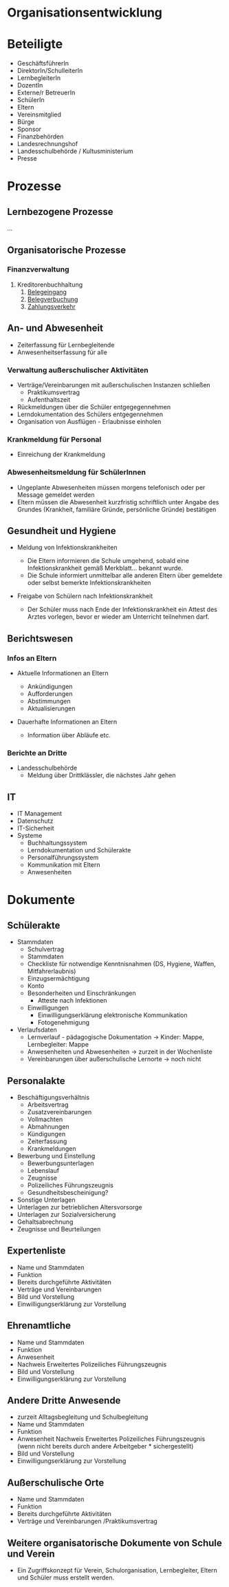 # Organisationsentwicklung

# Beteiligte
* GeschäftsführerIn
* DirektorIn/SchulleiterIn
* LernbegleiterIn
* DozentIn
* Externe/r BetreuerIn
* SchülerIn
* Eltern
* Vereinsmitglied
* Bürge
* Sponsor
* Finanzbehörden
* Landesrechnungshof
* Landesschulbehörde / Kultusministerium
* Presse

# Prozesse

## Lernbezogene Prozesse

... 

## Organisatorische Prozesse

### Finanzverwaltung

1. Kreditorenbuchhaltung
    1. [Belegeingang](./Prozessmodelle/Kreditorenbuchhaltung/Kreditoren-01-Belegeingang)
    2. [Belegverbuchung](./Prozessmodelle/Kreditorenbuchhaltung/Kreditoren-02-Belegverbuchung)
    3. [Zahlungsverkehr](./Prozessmodelle/Kreditorenbuchhaltung/Kreditoren-03-Zahlungsverkehr)
    

## An- und Abwesenheit

* Zeiterfassung für Lernbegleitende
* Anwesenheitserfassung für alle

### Verwaltung außerschulischer Aktivitäten

* Verträge/Vereinbarungen mit außerschulischen Instanzen schließen
  * Praktikumsvertrag
  * Aufenthaltszeit
* Rückmeldungen über die Schüler entgegegennehmen
* Lerndokumentation des Schülers entgegennehmen
* Organisation von Ausflügen - Erlaubnisse einholen

### Krankmeldung für Personal

 * Einreichung der Krankmeldung

### Abwesenheitsmeldung für SchülerInnen

* Ungeplante Abwesenheiten müssen morgens telefonisch oder per Message gemeldet werden
* Eltern müssen die Abwesenheit kurzfristig schriftlich unter Angabe des Grundes (Krankheit, familiäre Gründe, persönliche Gründe) bestätigen

## Gesundheit und Hygiene

* Meldung von Infektionskrankheiten
  * Die Eltern informieren die Schule umgehend, sobald eine Infektionskrankheit gemäß Merkblatt... bekannt wurde.
  * Die Schule informiert unmittelbar alle anderen Eltern über gemeldete oder selbst bemerkte Infektionskrankheiten

* Freigabe von Schülern nach Infektionskrankheit
  * Der Schüler muss nach Ende der Infektionskrankheit ein Attest des Arztes vorlegen, bevor er wieder am Unterricht teilnehmen darf.

## Berichtswesen

### Infos an Eltern

* Aktuelle Informationen an Eltern
  *  Ankündigungen
  *  Aufforderungen
  *  Abstimmungen
  *  Aktualisierungen

* Dauerhafte Informationen an Eltern
  * Information über Abläufe etc.

### Berichte an Dritte

* Landesschulbehörde
  * Meldung über Drittklässler, die nächstes Jahr gehen

## IT
* IT Management
* Datenschutz
* IT-Sicherheit
* Systeme
  * Buchhaltungssystem
  * Lerndokumentation und Schülerakte
  * Personalführungssystem
  * Kommunikation mit Eltern
  * Anwesenheiten

# Dokumente
## Schülerakte
* Stammdaten
  * Schulvertrag
  * Stammdaten
  * Checkliste für notwendige Kenntnisnahmen (DS, Hygiene, Waffen, Mitfahrerlaubnis)
  * Einzugsermächtigung
  * Konto
  * Besonderheiten und Einschränkungen
      * Atteste nach Infektionen
  * Einwilligungen
      * Einwilligungserklärung elektronische Kommunikation
      * Fotogenehmigung
* Verlaufsdaten
  * Lernverlauf - pädagogische Dokumentation → Kinder: Mappe, Lernbegleiter: Mappe
  * Anwesenheiten und Abwesenheiten → zurzeit in der Wochenliste
  * Vereinbarungen über außerschulische Lernorte → noch nicht

## Personalakte
* Beschäftigungsverhältnis
  * Arbeitsvertrag
  * Zusatzvereinbarungen
  * Vollmachten
  * Abmahnungen
  * Kündigungen
  * Zeiterfassung
  * Krankmeldungen
* Bewerbung und Einstellung
  * Bewerbungsunterlagen
  * Lebenslauf
  * Zeugnisse
  * Polizeiliches Führungszeugnis
  * Gesundheitsbescheinigung?
* Sonstige Unterlagen
* Unterlagen zur betrieblichen Altersvorsorge
* Unterlagen zur Sozialversicherung
* Gehaltsabrechnung
* Zeugnisse und Beurteilungen

## Expertenliste

* Name und Stammdaten
* Funktion
* Bereits durchgeführte Aktivitäten
* Verträge und Vereinbarungen
* Bild und Vorstellung
* Einwilligungserklärung zur Vorstellung

## Ehrenamtliche

* Name und Stammdaten
* Funktion
* Anwesenheit
* Nachweis Erweitertes Polizeiliches Führungszeugnis
* Bild und Vorstellung
* Einwilligungserklärung zur Vorstellung

## Andere Dritte Anwesende

* zurzeit Alltagsbegleitung und Schulbegleitung
* Name und Stammdaten
* Funktion
* Anwesenheit
Nachweis Erweitertes Polizeiliches Führungszeugnis (wenn nicht bereits durch andere Arbeitgeber * sichergestellt)
* Bild und Vorstellung
* Einwilligungserklärung zur Vorstellung

## Außerschulische Orte

* Name und Stammdaten
* Funktion
* Bereits durchgeführte Aktivitäten
* Verträge und Vereinbarungen /Praktikumsvertrag

## Weitere organisatorische Dokumente von Schule und Verein
* Ein Zugriffskonzept für Verein, Schulorganisation, Lernbegleiter, Eltern und Schüler muss erstellt werden.

